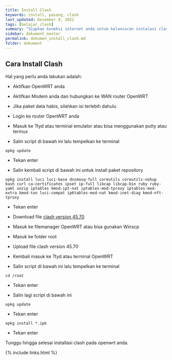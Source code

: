 ```yaml
---
title: Install Clash
keywords: install, pasang, clash
last_updated: Desember 9, 2022
tags: [belajar_clash]
summary: "Siapkan koneksi internet anda untuk kelancaran instalasi clash."
sidebar: dokument_master
permalink: dokumen_install_clash.md
folder: dokument
---
```


## Cara Install Clash

Hal yang perlu anda lakukan adalah:

* Aktifkan OpenWRT anda

* Aktifkan Modem anda dan hubungkan ke WAN router OpenWRT

* Jika paket data habis, silahkan isi terlebih dahulu

* Login ke router OpenWRT anda

* Masuk ke Ttyd atau terminal emulator atau bisa menggunakan putty atau termux

* Salin script di bawah ini lalu tempelkan ke terminal

```
opkg update
```

* Tekan enter

* Salin kembali script di bawah ini untuk install paket repository

```
opkg install luci luci-base dnsmasq-full coreutils coreutils-nohup bash curl ca-certificates ipset ip-full libcap libcap-bin ruby ruby-yaml unzip iptables kmod-ipt-nat iptables-mod-tproxy iptables-mod-extra kmod-tun luci-compat ip6tables-mod-nat kmod-inet-diag kmod-nft-tproxy
```

* Tekan enter

* Download file [clash version 45.70](https://github.com/vernesong/OpenClash/raw/v0.45.70-beta/luci-app-openclash_0.45.70-beta_all.ipk)

* Masuk ke filemanager OpenWRT atau bisa gunakan Winscp

* Masuk ke folder root

* Upload file clash version 45.70

* Kembali masuk ke Ttyd atau terminal OpenWRT

* Salin script di bawah ini lalu tempelkan ke terminal

```
cd /root
```

* Tekan enter

* Salin lagi script di bawah ini

```
opkg update
```

* Tekan enter

```
opkg install *.ipk
```

* Tekan enter

Tunggu hingga selesai installasi clash pada openwrt anda.

{% include links.html %}
